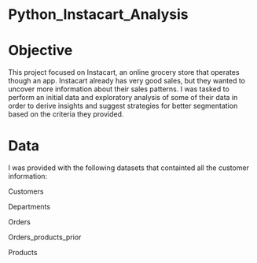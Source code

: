 # Python_Instacart_Analysis
# Objective
This project focused on Instacart, an online grocery store that operates though an app. Instacart already has very good sales, but they wanted to uncover more information about their sales patterns. I was tasked to perform an initial data and exploratory analysis of some of their data in order to derive insights and suggest strategies for better segmentation based on the criteria they provided.

# Data
I was provided with the following datasets that containted all the customer information:

  Customers
  
  Departments
  
  Orders
  
  Orders_products_prior
  
  Products
